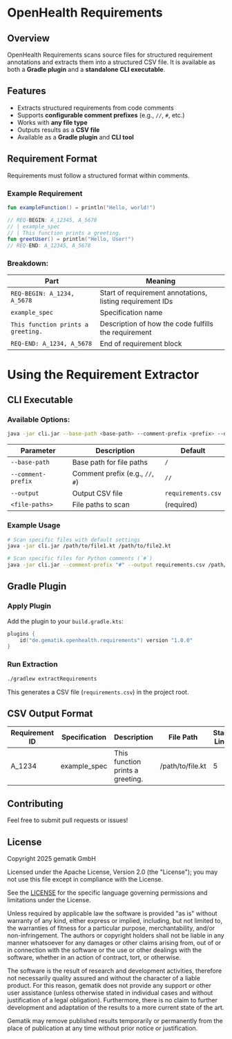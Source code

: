 # OpenHealth Requirements

## Overview

OpenHealth Requirements scans source files for structured requirement annotations and extracts them into a structured
CSV file. It is available as both a **Gradle plugin** and a **standalone CLI executable**.

## Features

- Extracts structured requirements from code comments
- Supports **configurable comment prefixes** (e.g., `//`, `#`, etc.)
- Works with **any file type**
- Outputs results as a **CSV file**
- Available as a **Gradle plugin** and **CLI tool**

## Requirement Format

Requirements must follow a structured format within comments.

### Example Requirement

```kotlin
fun exampleFunction() = println("Hello, world!")

// REQ-BEGIN: A_12345, A_5678
// | example_spec
// | This function prints a greeting.
fun greetUser() = println("Hello, User!")
// REQ-END: A_12345, A_5678
```

### Breakdown:

| Part                               | Meaning                                                   |
|------------------------------------|-----------------------------------------------------------|
| `REQ-BEGIN: A_1234, A_5678`        | Start of requirement annotations, listing requirement IDs |
| `example_spec`                     | Specification name                                        |
| `This function prints a greeting.` | Description of how the code fulfills the requirement      |
| `REQ-END: A_1234, A_5678`          | End of requirement block                                  |

# Using the Requirement Extractor

## CLI Executable

### Available Options:

```sh
java -jar cli.jar --base-path <base-path> --comment-prefix <prefix> --output <output.csv> <file-paths>...
```

| Parameter          | Description                      | Default            |
|--------------------|----------------------------------|--------------------|
| `--base-path`      | Base path for file paths         | `/`                |
| `--comment-prefix` | Comment prefix (e.g., `//`, `#`) | `//`               |
| `--output`         | Output CSV file                  | `requirements.csv` |
| `<file-paths>`     | File paths to scan               | (required)         |

### Example Usage

```sh
# Scan specific files with default settings
java -jar cli.jar /path/to/file1.kt /path/to/file2.kt

# Scan specific files for Python comments (`#`)
java -jar cli.jar --comment-prefix "#" --output requirements.csv /path/to/file1.py /path/to/file2.py
```

## Gradle Plugin

### Apply Plugin

Add the plugin to your `build.gradle.kts`:

```kotlin
plugins {
    id("de.gematik.openhealth.requirements") version "1.0.0"
}
```

### Run Extraction

```sh
./gradlew extractRequirements
```

This generates a CSV file (`requirements.csv`) in the project root.

## CSV Output Format

| Requirement ID | Specification | Description                      | File Path        | Start Line | End Line |
|----------------|---------------|----------------------------------|------------------|------------|----------|
| A_1234         | example_spec  | This function prints a greeting. | /path/to/file.kt | 5          | 8        |

## Contributing

Feel free to submit pull requests or issues!

## License

Copyright 2025 gematik GmbH

Licensed under the Apache License, Version 2.0 (the "License"); you may not use this file except in compliance with the License.

See the [LICENSE](./LICENSE) for the specific language governing permissions and limitations under the License.

Unless required by applicable law the software is provided "as is" without warranty of any kind, either express or implied, including, but not limited to, the warranties of fitness for a particular purpose, merchantability, and/or non-infringement. The authors or copyright holders shall not be liable in any manner whatsoever for any damages or other claims arising from, out of or in connection with the software or the use or other dealings with the software, whether in an action of contract, tort, or otherwise.

The software is the result of research and development activities, therefore not necessarily quality assured and without the character of a liable product. For this reason, gematik does not provide any support or other user assistance (unless otherwise stated in individual cases and without justification of a legal obligation). Furthermore, there is no claim to further development and adaptation of the results to a more current state of the art.

Gematik may remove published results temporarily or permanently from the place of publication at any time without prior notice or justification.